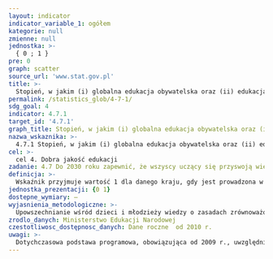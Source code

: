 ```yaml
---
layout: indicator
indicator_variable_1: ogółem
kategorie: null
zmienne: null
jednostka: >-
  { 0 ; 1 }
pre: 0
graph: scatter
source_url: 'www.stat.gov.pl'
title: >-
  Stopień, w jakim (i) globalna edukacja obywatelska oraz (ii) edukacja na rzecz zrównoważonego rozwoju, w tym na rzecz równości płci i praw człowieka, są włączane na wszystkich poziomach do (a) krajowych polityk edukacyjnych, (b) programów nauczania, (c) kształcenia nauczycieli oraz ( d) oceny studentów
permalink: /statistics_glob/4-7-1/
sdg_goal: 4
indicator: 4.7.1
target_id: '4.7.1'
graph_title: Stopień, w jakim (i) globalna edukacja obywatelska oraz (ii) edukacja na rzecz zrównoważonego rozwoju, w tym na rzecz równości płci i praw człowieka, są włączane na wszystkich poziomach do (a) krajowych polityk edukacyjnych, (b) programów nauczania, (c) kształcenia nauczycieli oraz ( d) oceny studentów
nazwa_wskaznika: >-
  4.7.1 Stopień, w jakim (i) globalna edukacja obywatelska oraz (ii) edukacja na rzecz zrównoważonego rozwoju, w tym na rzecz równości płci i praw człowieka, są włączane na wszystkich poziomach do (a) krajowych polityk edukacyjnych, (b) programów nauczania, (c) kształcenia nauczycieli oraz ( d) oceny studentów
cel: >-
  cel 4. Dobra jakość edukacji
zadanie: 4.7 Do 2030 roku zapewnić, że wszyscy uczący się przyswoją wiedzę i nabędą umiejętności potrzebne do promowania zrównoważonego rozwoju, w tym między innymi przez edukację na rzecz zrównoważonego rozwoju i zrównoważonego stylu życia, praw człowieka, równości płci, promowania kultury pokoju i niestosowania przemocy, globalnego obywatelstwa oraz docenienia różnorodności kulturowej i wkładu kultury w zrównoważony rozwój
definicja: >-
  Wskaźnik przyjmuje wartość 1 dla danego kraju, gdy jest prowadzona w nim edukacja w zakresie zrównoważonego rozwoju, z uwględnieniem edukacji na rzecz równości płci i praw człowieka oraz zagadnienia te są ujęte: w krajowej polityce edukacji, w programie nauczania, w edukacji nauczycieli, w ocenianiu uczniów.
jednostka_prezentacji: {0 1}
dostepne_wymiary: –
wyjasnienia_metodologiczne: >-
  Upowszechnianie wśród dzieci i młodzieży wiedzy o zasadach zrównoważonego rozwoju oraz kształtowanie postaw sprzyjających jego wdrażaniu w skali lokalnej, krajowej i globalnej jest zagwarantowane ustawowo (art. 1 pkt 11 ustawy o systemie oświaty - Dz. U. z 2016 r. poz. 1943, z późn. zm.).Minister do spraw oświaty i wychowania określa podstawy programowe, które stanowią obowiązkowe zestawy celów i treści nauczania, w tym umiejętności, opisane w formie ogólnych i szczegółowych wymagań dotyczących wiedzy i umiejętności, które powinien posiadać uczeń po zakończeniu określonego etapu edukacyjnego oraz zadania wychowawcze szkoły.cele kształcenia i treści nauczania dotyczące zrównoważonego rozwoju są realizowane zgodnie z podstawą programową uregulowaną w rozporządzeniu Ministra Edukacji Narodowej z dnia 27 sierpnia 2012 r. w sprawie podstawy programowej wychowania przedszkolnego oraz kształcenia ogólnego w poszczególnych typach szkół (Dz. U. z 2012 r. poz. 977, z 2014 r. poz. 803 oraz z 2016 r. poz. 895).Począwszy od roku szkolnego 2017/2018, w szkołach podstawowych oraz w szkołach branżowych I stopnia będzie stosowana podstawa programowa uregulowana w rozporządzeniu Ministra Edukacji Narodowej z dnia 14 lutego 2017 r. w sprawie podstawy programowej wychowania przedszkolnego oraz podstawy programowej kształcenia ogólnego dla szkoły podstawowej, w tym dla uczniów z niepełnosprawnością intelektualną w stopniu umiarkowanym lub znacznym, kształcenia ogólnego dla branżowej szkoły I stopnia, kształcenia ogólnego dla szkoły specjalnej przysposabiającej do pracy oraz kształcenia ogólnego dla szkoły policealnej (Dz. U. z 2017 r. poz. 356).
zrodlo_danych: Ministerstwo Edukacji Narodowej
czestotliwosc_dostępnosc_danych: Dane roczne  od 2010 r.
uwagi: >-
  Dotychczasowa podstawa programowa, obowiązująca od 2009 r., uwzględnia cele kształcenia oraz treści nauczania z zakresu zrównoważonego rozwoju.Kształtowanie kompetencji społecznych i obywatelskich uczniów, z naciskiem na rozwijanie odpowiedzialnej postawy obywatelskiej oraz edukacja ekologiczna, w tym realizacja zagadnień dotyczących zmian klimatu, są prowadzone w ramach zajęć: historia, wiedza o społeczeństwie, przyroda, biologia, chemia, etyka.W związku z reformą oświaty - wprowadzaną, począwszy od 2017 r. - zmienia się struktura szkolnictwa, a w konsekwencji opracowywane są nowe podstawy programowe. Nowa podstawa programowa dla 8-letniej szkoły podstawowej, która zacznie obowiązywać od roku szk. 2017/2018, wskazuje cele kształcenia i treści nauczania z zakresu edukacji społecznej i obywatelskiej oraz edukacji ekologicznej. W dokumencie zaznacza się wprowadzenie uczniów w świat wartości (np. współpraca, solidarność, budowanie relacji społecznych), wychowanie dzieci i młodzieży w duchu szacunku dla drugiego człowieka i środowiska przyrodniczego, w tym upowszechnienie wiedzy o zasadach zrównoważonego rozwoju. Przedmiotowe treści zostaną odpowiednio rozszerzone w podstawach programowych dla szkół ponadpodstawowych.
---
```

